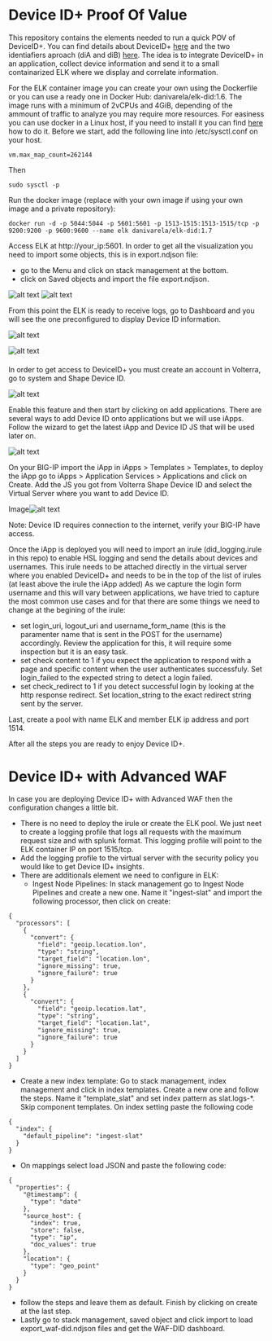 # Device ID+ Proof Of Value

This repository contains the elements needed to run a quick POV of DeviceID+. You can find details about DeviceID+ [here](https://f5cloudservices.zendesk.com/hc/en-us/articles/360058428514-About-F5-Device-ID-)  and the two identiafiers aproach (diA and diB) [here](https://f5cloudservices.zendesk.com/hc/en-us/articles/360060250913). 
The idea is to integrate DeviceID+ in an application, collect device information and send it to a small containarized ELK where we display and correlate information.

For the ELK container image you can create your own using the Dockerfile or you can use a ready one in Docker Hub: danivarela/elk-did:1.6. The image runs with a minimum of 2vCPUs and 4GiB, depending of the ammount of traffic to analyze you may require more resources. For easiness you can use docker in a Linux host, if you need to install it you can find [here](https://docs.docker.com/engine/install/) how to do it. 
Before we start, add the following line into /etc/sysctl.conf on your host.
```
vm.max_map_count=262144
```
Then
```
sudo sysctl -p
````

Run the docker image (replace with your own image if using your own image and a private repository):
````
docker run -d -p 5044:5044 -p 5601:5601 -p 1513-1515:1513-1515/tcp -p 9200:9200 -p 9600:9600 --name elk danivarela/elk-did:1.7
````

Access ELK at http://your_ip:5601. In order to get all the visualization you need to import some objects, this is in export.ndjson file:

 - go to the Menu and click on stack management at the bottom.
 - click on Saved objects and import the file export.ndjson.

![alt text](https://github.com/danvarelajar/deviceid-repo/blob/main/Images/kibana_menu.png?raw=true) ![alt text](https://github.com/danvarelajar/deviceid-repo/blob/main/Images/kibana_stack_mgmt_index_patterns.png?raw=true)

 From this point the ELK is ready to receive logs, go to Dashboard and you will see the one preconfigured to display Device ID information.

![alt text](https://github.com/danvarelajar/deviceid-repo/blob/main/Images/menu_dashboard.png?raw=true) 

![alt text](https://github.com/danvarelajar/deviceid-repo/blob/main/Images/dashboard.png?raw=true) 

 ####

In order to get access to DeviceID+ you must create an account in Volterra, go to system and Shape Device ID.

![alt text](https://github.com/danvarelajar/deviceid-repo/blob/main/Images/volterra_device_ID.png?raw=true)

Enable this feature and then start by clicking on add applications. There are several ways to add Device ID onto applications but we will use iApps. Follow the wizard to get the latest iApp and Device ID JS that will be used later on.

![alt text](https://github.com/danvarelajar/deviceid-repo/blob/main/Images/did_wizard.png?raw=true)

On your BIG-IP import the iApp in iApps > Templates > Templates, to deploy the iApp go to iApps > Application Services > Applications and click on Create. Add the JS you got from Volterra Shape Device ID and select the Virtual Server where you want to add Device ID.

Image![alt text](https://github.com/danvarelajar/deviceid-repo/blob/main/Images/iapp_screenshot.png?raw=true)

Note: Device ID requires connection to the internet, verify your BIG-IP have access.

Once the iApp is deployed you will need to import an irule (did_logging.irule in this repo) to enable HSL logging and send the details about devices and usernames. This irule needs to be attached directly in the virtual server where you enabled DeviceID+ and needs to be in the top of the list of irules (at least above the irule the iApp added) As we capture the login form username and this will vary between applications, we have tried to capture the most common use cases and for that there are some things we need to change at the begining of the irule:

 - set login_uri, logout_uri and username_form_name (this is the paramenter name that is sent in the POST for the username) accordingly. Review the application for this, it will require some inspection but it is an easy task.
 - set check content to 1 if you expect the application to respond with a page and specific content when the user authenticates successfuly. Set login_failed to the expected string to detect a login failed.
 - set check_redirect to 1 if you detect successful login by looking at the http response redirect. Set location_string to the exact redirect string sent by the server.

 Last, create a pool with name ELK and member ELK ip address and port 1514.

 After all the steps you are ready to enjoy Device ID+.
 
 # Device ID+ with Advanced WAF

In case you are deploying Device ID+ with Advanced WAF then the configuration changes a little bit. 
 - There is no need to deploy the irule or create the ELK pool. We just neet to create a logging profile that logs all requests with the maximum request size and with splunk format. This logging profile will point to the ELK container IP on port 1515/tcp.
 - Add the logging profile to the virtual server with the security policy you would like to get Device ID+ insights.
 - There are additionals element we need to configure in ELK:
   - Ingest Node Pipelines: In stack management go to Ingest Node Pipelines and create a new one. Name it "ingest-slat" and import the following processor, then click on create:
```
{
  "processors": [
    {
      "convert": {
        "field": "geoip.location.lon",
        "type": "string",
        "target_field": "location.lon",
        "ignore_missing": true,
        "ignore_failure": true
      }
    },
    {
      "convert": {
        "field": "geoip.location.lat",
        "type": "string",
        "target_field": "location.lat",
        "ignore_missing": true,
        "ignore_failure": true
      }
    }
  ]
}
```
   - Create a new index template: Go to stack management, index management and click in index templates. Create a new one and follow the steps. Name it "template_slat" and set index pattern as slat.logs-*. Skip component templates. On index setting paste the following code
```
{
  "index": {
    "default_pipeline": "ingest-slat"
  }
}
```
   - On mappings select load JSON and paste the following code:
```
{
  "properties": {
    "@timestamp": {
      "type": "date"
    },
    "source_host": {
      "index": true,
      "store": false,
      "type": "ip",
      "doc_values": true
    },
    "location": {
      "type": "geo_point"
    }
  }
}
```
   - follow the steps and leave them as default. Finish by clicking on create at the last step.
   - Lastly go to stack management, saved object and click import to load export_waf-did.ndjson files and get the WAF-DID dashboard.

###
